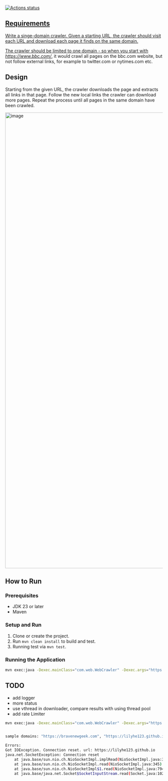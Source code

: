 <p align="left">
	<a href="https://github.com/lilyhe123/web-crawler/actions/workflows/maven.yml"><img alt="Actions status" src="https://github.com/lilyhe123/web-crawler/actions/workflows/maven.yml/badge.svg"</a>
</p>
		
## Requirements
Write a singe-domain crawler. Given a starting URL, the crawler should visit each URL and download each page it finds on the same domain. 

The crawler should be limited to one domain - so when you start with *https://www.bbc.com/*, it would crawl all pages on the bbc.com website, but not follow external links, for example to twitter.com or nytimes.com etc.

## Design
Starting from the given URL, the crawler downloads the page and extracts all links in that page. Follow the new local links the crawler can download more pages.
Repeat the process until all pages in the same domain have been crawled.

<img width="1451" alt="image" src="https://github.com/user-attachments/assets/2f8cec54-9d38-44a8-8674-c8ed07cdc7e5" />


## How to Run
### Prerequisites
- JDK 23 or later
- Maven

### Setup and Run
1. Clone or create the project.
2. Run `mvn clean install` to build and test.
3. Running test via `mvn test`.

### Running the Application
```bash
mvn exec:java -Dexec.mainClass="com.web.WebCrawler" -Dexec.args="https://bravenewgeek.com/" 

```

## TODO
- add logger
- more status
- use vthread in downloader, compare results with using thread pool
- add rate Limiter


```bash
mvn exec:java -Dexec.mainClass="com.web.WebCrawler" -Dexec.args="https://bravenewgeek.com/" 2>&1 | tee 11.out


sample domains: "https://bravenewgeek.com", "https://lilyhe123.github.io/", "https://www.bbc.com/";

Errors:
Got IOException. Connection reset. url: https://lilyhe123.github.io
java.net.SocketException: Connection reset
	at java.base/sun.nio.ch.NioSocketImpl.implRead(NioSocketImpl.java:318)
	at java.base/sun.nio.ch.NioSocketImpl.read(NioSocketImpl.java:345)
	at java.base/sun.nio.ch.NioSocketImpl$1.read(NioSocketImpl.java:794)
	at java.base/java.net.Socket$SocketInputStream.read(Socket.java:1025)
```
